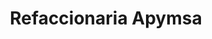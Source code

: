 ---
title: "Refaccionaria Apymsa"
url: /nogales/refaccionaria-apymsa/
shop: reparación de automóviles
---